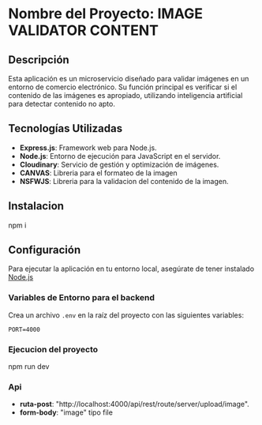 # Nombre del Proyecto: IMAGE VALIDATOR CONTENT  

## Descripción  

Esta aplicación es un microservicio diseñado para validar imágenes en un entorno de comercio electrónico. Su función principal es verificar si el contenido de las imágenes es apropiado, utilizando inteligencia artificial para detectar contenido no apto. 

## Tecnologías Utilizadas  

- **Express.js**: Framework web para Node.js.  
- **Node.js**: Entorno de ejecución para JavaScript en el servidor.  
- **Cloudinary**: Servicio de gestión y optimización de imágenes.  
- **CANVAS**: Libreria para el formateo de la imagen
- **NSFWJS**: Libreria para la validacion del contenido de la imagen.

## Instalacion

npm i

## Configuración  
Para ejecutar la aplicación en tu entorno local, asegúrate de tener instalado [Node.js](https://nodejs.org/)

### Variables de Entorno para el backend  

Crea un archivo `.env` en la raíz del proyecto con las siguientes variables:  

```env  
PORT=4000  
```

### Ejecucion del proyecto

npm run dev

### Api 
- **ruta-post**: "http://localhost:4000/api/rest/route/server/upload/image".
- **form-body**: "image" tipo file